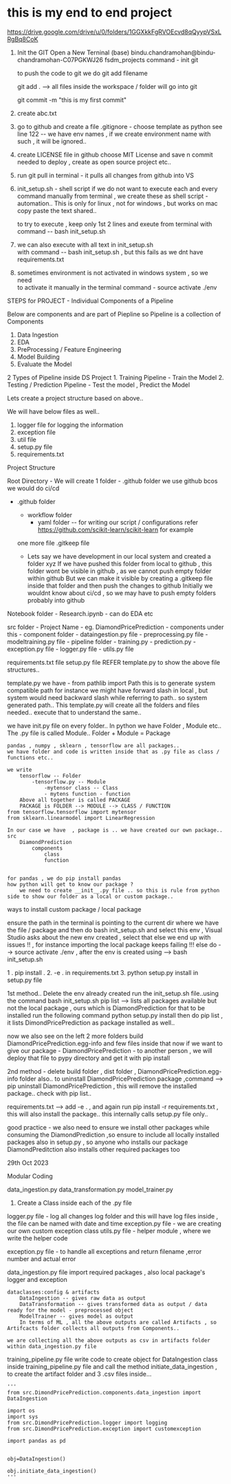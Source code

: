 # this is my end to end project

https://drive.google.com/drive/u/0/folders/1GGXkkFgRVOEcvd8qQyypVSxLRgBq8CoK

1. Init the GIT
    Open a New Terninal 
    (base) bindu.chandramohan@bindu-chandramohan-C07PGKWJ26 fsdm_projects command - init git

    to push the code to git we do
    git add filename

    git add . --> all files inside the workspace / folder will go into git

    git commit -m "this is my first commit"
2. create abc.txt 
3. go to github and create a file
    .gitignore - choose template as python
    see line 122 -- we have env names , if we create environment name with such , it will be ignored..

4. create LICENSE file in github
    choose MIT License and save n commit
    needed to deploy , create as open source project etc..

5. run git pull in terminal - it pulls all changes from github into VS
6. init_setup.sh - shell script
    if we do not want to execute each and every command manually from terminal , we create these as shell script - automation..
    This is only for linux , not for windows , but works on mac
    copy paste the text shared..

    to try to execute , keep only 1st 2 lines and exeute from terminal with command -- bash init_setup.sh 

7. we can also execute with all text in  init_setup.sh  
    with command -- bash init_setup.sh  , but this fails as we dnt have requirements.txt

8. sometimes environment is not activated in windows system , so we need   
    to activate it manually in the terminal
    command - source activate ./env


STEPS for PROJECT - Individual Components of a Pipeline

Below are components and are part of Piepline
so Pipeline is a collection of Components

1. Data Ingestion
2. EDA
3. PreProcessing / Feature Engineering
4. Model Building
5. Evaluate the Model

2 Types of Pipeline inside DS Project
    1. Training Pipeline - Train the Model
    2. Testing / Prediction Pipeline - Test the model , Predict the Model

Lets create a project structure based on above..

We will have below files as well..
1. logger file for logging the information
2. exception file 
3. util file
4. setup.py file
5. requirements.txt


Project Structure

Root Directory - We will create 1 folder - .github folder
we use github bcos we would do ci/cd 
- .github folder
    - workflow folder
        - yaml folder -- for writing our script / configurations
            refer https://github.com/scikit-learn/scikit-learn for example

    one more file
    .gitkeep file 
  - Lets say we have development in our local system and created a folder xyz
  If we have pushed this folder  from local to github , this folder wont be visible in github , as we cannot push empty folder within github
  But we can make it visible by creating a .gitkeep file inside that folder
  and then push the changes to github
  Initially we wouldnt know about ci/cd , so we may have to push empty folders probably into github

Notebook folder
    - Research.ipynb - can do EDA etc

src folder
    - Project Name - eg. DiamondPricePrediction
        - components under this
        - component folder
            -  dataingestion.py file
            - preprocessing.py file
            - modeltraining.py file
        - pipeline folder
            - training.py
            - prediction.py
        - exception.py file
        - logger.py file
        - utils.py file

requirements.txt file
setup.py file
REFER template.py to show the above file structures..

template.py
    we have - from pathlib import Path
    this is to generate system compatible path
    for instance we might have forward slash in local , but system would need backward slash while referring to path.. so system generated path..
    This template.py will create all the folders and files needed..
    execute that to understand the same..

we have init.py file on every folder..
    In python we have Folder , Module etc..
    The .py file is called Module..
    Folder + Module = Package

    pandas , numpy , sklearn , tensorflow are all packages..
    we have folder and code is written inside that as .py file as class / functions etc..

    we write 
        tensorflow -- Folder
            -tensorflow.py -- Module
                -mytensor class -- Class 
                - mytens function - function
        Above all together is called PACKAGE
        PACKAGE is FOLDER --> MODULE --> CLASS / FUNCTION    
    from tensorflow.tensorflow import mytensor
    from sklearn.linearmodel import LinearRegression

    In our case we have  , package is .. we have created our own package..
    src
        DiamondPrediction
            components
                class
                function

    
    for pandas , we do pip install pandas
    how python will get to know our package ?
        we need to create __init__.py file .. so this is rule from python side to show our folder as a local or custom package..


ways to install custom package / local package

ensure the path in the terminal is pointing to the current dir where we have the file / package and then do bash init_setup.sh and select this env , Visual Studio asks about the new env created , select that 
else we end up with issues !! , for instance importing the local package keeps failing !!!
else do --> source activate ./env  , after the env is created using --> bash init_setup.sh

1 . pip install .
2. -e . in requirements.txt
3. python setup.py install in setup.py file

1st method..
Delete the env already created
run the init_setup.sh  file..using the command bash init_setup.sh
pip list --> lists all packages available
but not the local package , ours which is DiamondPrediction
for that to be installed run the following command
python setup.py install
then do pip list , it lists DimondPricePrediction as package installed as well..

now we also see on the left 2 more folders
build
DiamondPricePrediction.egg-info and few files inside that
now if we want to give our package - DiamondPricePrediction -  to another person , we will deploy that file to pypy directory and get it with pip install

2nd method - delete build folder , dist folder , DiamondPricePrediction.egg-info folder also..
to uninstall DiamondPricePrediction package ,command -->  pip uninstall DiamondPricePrediction , this will remove the installed package..
check with pip list..

requirements.txt --> add -e . , and again run pip install -r requirements.txt , this will also install the package..
this internally calls setup.py file only..



good practice - we also need to ensure we install other packages while consuming the DiamondPrediction ,so ensure to include all locally installed packages also in setup.py , so anyone who installs our package DiamondPreditction also installs other required packages too


29th Oct 2023

Modular Coding

data_ingestion.py
data_transformation.py
model_trainer.py

1. Create a Class inside each of the .py file

logger.py file - log all changes
    log folder and this will have log files inside , the file can be named with date and time 
exception.py file - we are creating our own custom exception class
utils.py file - helper module , where we write the helper code


exception.py file - to handle all exceptions and return filename ,error number and actual error

data_ingestion.py file
    import required packages , also local package's logger and exception

    dataclasses:config & artifacts
        DataIngestion -- gives raw data as output
        DataTransformation -- gives transformed data as output / data ready for the model - preprocessed object
        ModelTrainer -- gives model as output
        In terms of ML , all the above outputs are called Artifacts , so Artifcacts folder collects all outputs from Components..

    we are collecting all the above outputs as csv in artifacts folder within data_ingestion.py file

training_pipeline.py file
    write code to create object for DataIngestion class inside training_pipeline.py file
    and call the method initiate_data_ingestion , to create the artifact folder and 3 .csv files inside...
    

    '''
    from src.DimondPricePrediction.components.data_ingestion import DataIngestion

    import os
    import sys
    from src.DimondPricePrediction.logger import logging 
    from src.DimondPricePrediction.exception import customexception

    import pandas as pd


    obj=DataIngestion()

    obj.initiate_data_ingestion()
    '''

